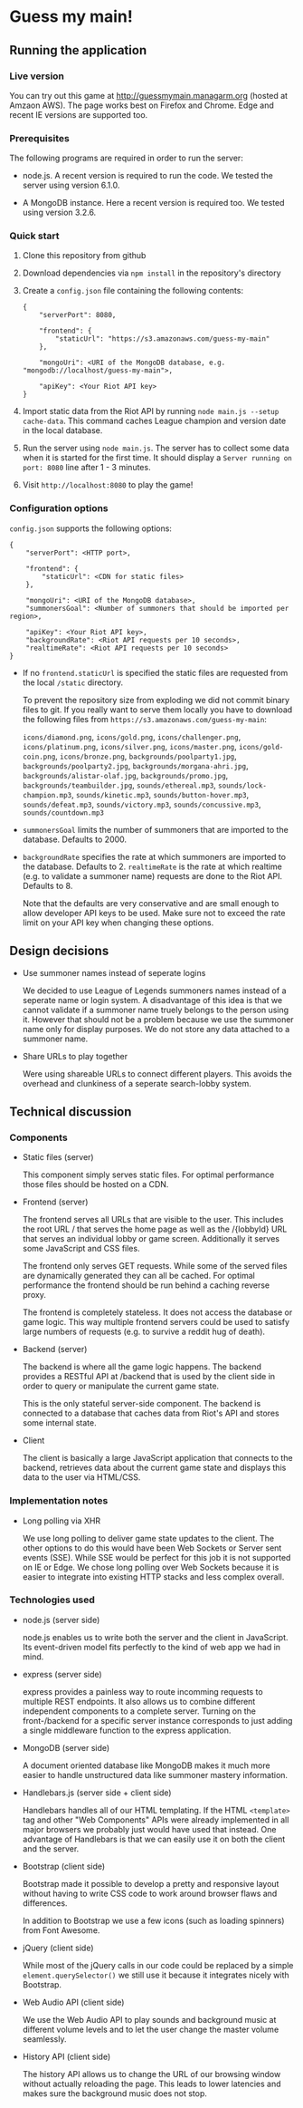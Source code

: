 
# Guess my main!

## Running the application

### Live version

You can try out this game at http://guessmymain.managarm.org (hosted at Amzaon AWS).
The page works best on Firefox and Chrome. Edge and recent IE versions are supported too.

### Prerequisites

The following programs are required in order to run the server:

* node.js. A recent version is required to run the code.
	We tested the server using version 6.1.0.

* A MongoDB instance. Here a recent version is required too.
	We tested using version 3.2.6.

### Quick start

1. Clone this repository from github

2. Download dependencies via `npm install` in the repository's directory

3. Create a `config.json` file containing the following contents:

	```
	{
		"serverPort": 8080,

		"frontend": {
			"staticUrl": "https://s3.amazonaws.com/guess-my-main"
		},

		"mongoUri": <URI of the MongoDB database, e.g. "mongodb://localhost/guess-my-main">,

		"apiKey": <Your Riot API key>
	}
	```

4. Import static data from the Riot API by running `node main.js --setup cache-data`.
	This command caches League champion and version date in the local database.

5. Run the server using `node main.js`. The server has to collect
	some data when it is started for the first time.
	It should display a `Server running on port: 8080` line after 1 - 3 minutes.

6. Visit `http://localhost:8080` to play the game!

### Configuration options

`config.json` supports the following options:

```
{
	"serverPort": <HTTP port>,

	"frontend": {
		"staticUrl": <CDN for static files>
	},

	"mongoUri": <URI of the MongoDB database>,
	"summonersGoal": <Number of summoners that should be imported per region>,

	"apiKey": <Your Riot API key>,
	"backgroundRate": <Riot API requests per 10 seconds>,
	"realtimeRate": <Riot API requests per 10 seconds>
}
```

* If no `frontend.staticUrl` is specified the static files are requested
	from the local `/static` directory.

	To prevent the repository size from exploding we did not commit binary
	files to git. If you really want to serve them locally you have to download
	the following files from `https://s3.amazonaws.com/guess-my-main`:

	`icons/diamond.png`,
	`icons/gold.png`,
	`icons/challenger.png`,
	`icons/platinum.png`,
	`icons/silver.png`,
	`icons/master.png`,
	`icons/gold-coin.png`,
	`icons/bronze.png`,
	`backgrounds/poolparty1.jpg`,
	`backgrounds/poolparty2.jpg`,
	`backgrounds/morgana-ahri.jpg`,
	`backgrounds/alistar-olaf.jpg`,
	`backgrounds/promo.jpg`,
	`backgrounds/teambuilder.jpg`,
	`sounds/ethereal.mp3`,
	`sounds/lock-champion.mp3`,
	`sounds/kinetic.mp3`,
	`sounds/button-hover.mp3`,
	`sounds/defeat.mp3`,
	`sounds/victory.mp3`,
	`sounds/concussive.mp3`,
	`sounds/countdown.mp3`

* `summonersGoal` limits the number of summoners that are imported to the database.
	Defaults to 2000.

* `backgroundRate` specifies the rate at which summoners are imported to the database.
	Defaults to 2. `realtimeRate` is the rate at which realtime (e.g. to validate a summoner name)
	requests are done to the Riot API. Defaults to 8.

	Note that the defaults are very conservative and are small enough
	to allow developer API keys to be used. Make sure not to exceed the
	rate limit on your API key when changing these options.

## Design decisions

* Use summoner names instead of seperate logins

	We decided to use League of Legends summoners names instead
	of a seperate name or login system. A disadvantage of this idea
	is that we cannot validate if a summoner name truely belongs
	to the person using it.
	However that should not be a problem because we use the
	summoner name only for display purposes. We do not store any
	data attached to a summoner name.

* Share URLs to play together

	Were using shareable URLs to connect different players.
	This avoids the overhead and clunkiness of a seperate
	search-lobby system.

## Technical discussion

### Components

* Static files (server)

	This component simply serves static files. For optimal performance
	those files should be hosted on a CDN.

* Frontend (server)

	The frontend serves all URLs that are visible to the user.
	This includes the root URL / that serves the home page
	as well as the /{lobbyId} URL that serves an individual lobby or game screen.
	Additionally it serves some JavaScript and CSS files.

	The frontend only serves GET requests. While some of the served files are dynamically
	generated they can all be cached.
	For optimal performance the frontend should be run behind a caching reverse proxy.

	The frontend is completely stateless. It does not access the database
	or game logic. This way multiple frontend servers could be used
	to satisfy large numbers of requests (e.g. to survive a reddit hug of death).

* Backend (server)

	The backend is where all the game logic happens. The backend provides a RESTful
	API at /backend that is used by the client side in order to query
	or manipulate the current game state.

	This is the only stateful server-side component. The backend is connected to a database
	that caches data from Riot's API and stores some internal state.

* Client

	The client is basically a large JavaScript application that
	connects to the backend, retrieves data about the current game
	state and displays this data to the user via HTML/CSS.

### Implementation notes

* Long polling via XHR

	We use long polling to deliver game state updates to the client.
	The other options to do this would have been Web Sockets or
	Server sent events (SSE). While SSE would be perfect for this job
	it is not supported on IE or Edge. We chose long polling over Web Sockets
	because it is easier to integrate into existing HTTP stacks
	and less complex overall.

### Technologies used

* node.js (server side)

	node.js enables us to write both the server and the client in JavaScript.
	Its event-driven model fits perfectly to the kind of web app we had in mind.

* express (server side)

	express provides a painless way to route incomming requests to multiple REST endpoints.
	It also allows us to combine different independent components to a complete server.
	Turning on the front-/backend for a specific server instance
	corresponds to just adding a single middleware function to the express application.

* MongoDB (server side)
	
	A document oriented database like MongoDB makes it much more easier
	to handle unstructured data like summoner mastery information.

* Handlebars.js (server side + client side)

	Handlebars handles all of our HTML templating. If the HTML `<template>` tag
	and other "Web Components" APIs were already implemented in all major browsers
	we probably just would have used that instead. One advantage of Handlebars
	is that we can easily use it on both the client and the server.

* Bootstrap (client side)

	Bootstrap made it possible to develop a pretty and responsive layout
	without having to write CSS code to work around browser flaws
	and differences.

	In addition to Bootstrap we use a few icons (such as loading spinners) from Font Awesome.

* jQuery (client side)

	While most of the jQuery calls in our code could be replaced by a simple
	`element.querySelector()` we still use it because it integrates nicely
	with Bootstrap.

* Web Audio API (client side)

	We use the Web Audio API to play sounds and background music at different
	volume levels and to let the user change the master volume seamlessly.

* History API (client side)

	The history API allows us to change the URL of our browsing window
	without actually reloading the page. This leads to lower latencies
	and makes sure the background music does not stop.

